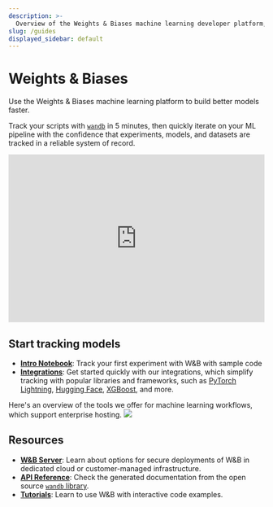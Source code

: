 ```yaml
---
description: >-
  Overview of the Weights & Biases machine learning developer platform, and 
slug: /guides
displayed_sidebar: default
---
```


# Weights & Biases

Use the Weights & Biases machine learning platform to build better models faster. 

Track your scripts with [`wandb`](https://github.com/wandb/wandb) in 5 minutes, then quickly iterate on your ML pipeline with the confidence that experiments, models, and datasets are tracked in a reliable system of record.

<iframe width="100%" height="330" src="https://www.youtube.com/embed/tHAFujRhZLA" title="Weights &amp; Biases End-to-End Demo" frameborder="0" allow="accelerometer; autoplay; clipboard-write; encrypted-media; gyroscope; picture-in-picture; web-share" allowfullscreen></iframe>


## Start tracking models
- **[Intro Notebook](http://wandb.me/intro)**: Track your first experiment with W&B with sample code
- **[Integrations](./integrations/intro.md)**: Get started quickly with our integrations, which simplify tracking with popular libraries and frameworks, such as [PyTorch Lightning](./integrations/lightning.md), [Hugging Face](./integrations/huggingface.md), [XGBoost](./integrations/xgboost.md), and more.


Here's an overview of the tools we offer for machine learning workflows, which support enterprise hosting. 
![](@site/static/images/general/wandb_diagram_july23.png)


## Resources

- **[W&B Server](./hosting/intro.md)**: Learn about options for secure deployments of W&B in dedicated cloud or customer-managed infrastructure.
- **[API Reference](../ref/README.md)**: Check the generated documentation from the open source [`wandb` library](https://github.com/wandb/wandb).
- **[Tutorials](../tutorials/intro_to_tutorials.md)**: Learn to use W&B with interactive code examples.